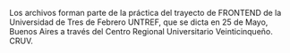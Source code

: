 Los archivos forman parte de la práctica del trayecto de FRONTEND de la Universidad de Tres de Febrero UNTREF, que se dicta en 25 de Mayo, Buenos Aires a través del Centro Regional Universitario Veinticinqueño. CRUV.
